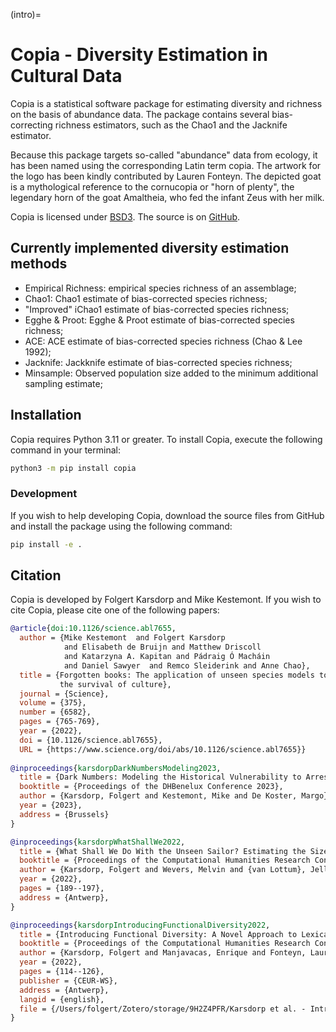 (intro)= 

# Copia - Diversity Estimation in Cultural Data

Copia is a statistical software package for estimating diversity and
richness on the basis of abundance data. The package contains several
bias-correcting richness estimators, such as the Chao1 and the Jacknife
estimator.

Because this package targets so-called "abundance" data from ecology, it has
been named using the corresponding Latin term copia. The artwork for the logo
has been kindly contributed by Lauren Fonteyn. The depicted goat is a
mythological reference to the cornucopia or "horn of plenty", the legendary horn
of the goat Amaltheia, who fed the infant Zeus with her milk.

Copia is licensed under [BSD3](https://opensource.org/licenses/BSD-3-Clause).
The source is on [GitHub](https://github.com/mikekestemont/copia).

## Currently implemented diversity estimation methods

- Empirical Richness: empirical species richness of an assemblage;
- Chao1: Chao1 estimate of bias-corrected species richness;
- "Improved" iChao1 estimate of bias-corrected species richness;
- Egghe & Proot: Egghe & Proot estimate of bias-corrected species richness;
- ACE: ACE estimate of bias-corrected species richness (Chao & Lee 1992);
- Jacknife: Jackknife estimate of bias-corrected species richness;
- Minsample: Observed population size added to the minimum additional sampling
  estimate;
  
## Installation

Copia requires Python 3.11 or greater. To install Copia, execute the following
command in your terminal:

``` bash
python3 -m pip install copia
```

    
### Development
If you wish to help developing Copia, download the source files from GitHub and
install the package using the following command:

``` bash
pip install -e .
```

## Citation

Copia is developed by Folgert Karsdorp and Mike Kestemont. If you wish to cite Copia,
please cite one of the following papers: 

``` bibtex
@article{doi:10.1126/science.abl7655,
  author = {Mike Kestemont  and Folgert Karsdorp
            and Elisabeth de Bruijn and Matthew Driscoll
            and Katarzyna A. Kapitan and Pádraig Ó Macháin
            and Daniel Sawyer  and Remco Sleiderink and Anne Chao},
  title = {Forgotten books: The application of unseen species models to
           the survival of culture},
  journal = {Science},
  volume = {375},
  number = {6582},
  pages = {765-769},
  year = {2022},
  doi = {10.1126/science.abl7655},
  URL = {https://www.science.org/doi/abs/10.1126/science.abl7655}}
  
@inproceedings{karsdorpDarkNumbersModeling2023,
  title = {Dark Numbers: Modeling the Historical Vulnerability to Arrest in Brussels (1879-1880) Using Demographic Predictors},
  booktitle = {Proceedings of the DHBenelux Conference 2023},
  author = {Karsdorp, Folgert and Kestemont, Mike and De Koster, Margo},
  year = {2023},
  address = {Brussels}
}

@inproceedings{karsdorpWhatShallWe2022,
  title = {What Shall We Do With the Unseen Sailor? Estimating the Size of the Dutch East India Company Using an Unseen Species Model},
  booktitle = {Proceedings of the Computational Humanities Research Conference, 2022},
  author = {Karsdorp, Folgert and Wevers, Melvin and {van Lottum}, Jelle},
  year = {2022},
  pages = {189--197},
  address = {Antwerp},
}

@inproceedings{karsdorpIntroducingFunctionalDiversity2022,
  title = {Introducing Functional Diversity: A Novel Approach to Lexical Diversity in (Historical) Corpora},
  booktitle = {Proceedings of the Computational Humanities Research Conference, 2022},
  author = {Karsdorp, Folgert and Manjavacas, Enrique and Fonteyn, Lauren},
  year = {2022},
  pages = {114--126},
  publisher = {CEUR-WS},
  address = {Antwerp},
  langid = {english},
  file = {/Users/folgert/Zotero/storage/9H2Z4PFR/Karsdorp et al. - Introducing Functional Diversity A Novel Approach.pdf}
}


```

